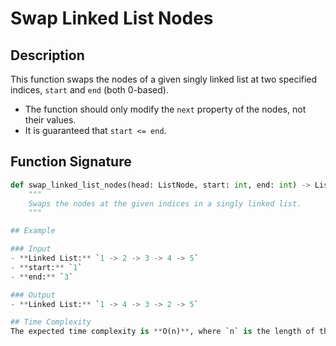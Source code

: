 # Swap Linked List Nodes

## Description

This function swaps the nodes of a given singly linked list at two specified indices, `start` and `end` (both 0-based).

- The function should only modify the `next` property of the nodes, not their values.
- It is guaranteed that `start <= end`.

## Function Signature

```python
def swap_linked_list_nodes(head: ListNode, start: int, end: int) -> ListNode:
    """
    Swaps the nodes at the given indices in a singly linked list.
    """

## Example

### Input
- **Linked List:** `1 -> 2 -> 3 -> 4 -> 5`
- **start:** `1`
- **end:** `3`

### Output
- **Linked List:** `1 -> 4 -> 3 -> 2 -> 5`

## Time Complexity
The expected time complexity is **O(n)**, where `n` is the length of the linked list.
```
